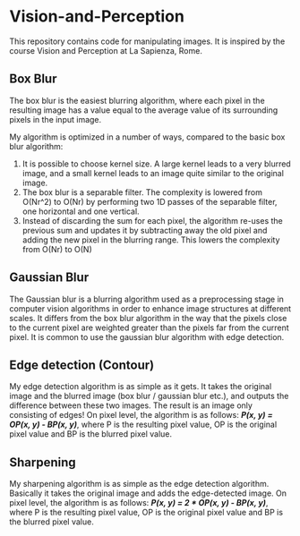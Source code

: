 # Vision-and-Perception

This repository contains code for manipulating images. It is inspired by the course Vision and Perception at La Sapienza, Rome. 

## Box Blur
The box blur is the easiest blurring algorithm, where each pixel in the resulting image has a value equal to the average value of its surrounding pixels in the input image.

My algorithm is optimized in a number of ways, compared to the basic box blur algorithm:
1. It is possible to choose kernel size. A large kernel leads to a very blurred image, and a small kernel leads to an image quite similar to the original image.
2. The box blur is a separable filter. The complexity is lowered from O(Nr^2) to O(Nr) by performing two 1D passes of the separable filter, one horizontal and one vertical. 
3. Instead of discarding the sum for each pixel, the algorithm re-uses the previous sum and updates it by subtracting away the old pixel and adding the new pixel in the blurring range. This lowers the complexity from O(Nr) to O(N)

## Gaussian Blur
The Gaussian blur is a blurring algorithm used as a preprocessing stage in computer vision algorithms in order to enhance image structures at different scales. It differs from the box blur algorithm in the way that the pixels close to the current pixel are weighted greater than the pixels far from the current pixel. It is common to use the gaussian blur algorithm with edge detection. 

## Edge detection (Contour)
My edge detection algorithm is as simple as it gets. It takes the original image and the blurred image (box blur / gaussian blur etc.), and outputs the difference between these two images. The result is an image only consisting of edges! On pixel level, the algorithm is as follows: ***P(x, y) = OP(x, y) - BP(x, y)***, where P is the resulting pixel value, OP is the original pixel value and BP is the blurred pixel value. 

## Sharpening
My sharpening algorithm is as simple as the edge detection algorithm. Basically it takes the original image and adds the edge-detected image. On pixel level, the algorithm is as follows: ***P(x, y) = 2 * OP(x, y) - BP(x, y)***, where P is the resulting pixel value, OP is the original pixel value and BP is the blurred pixel value. 
